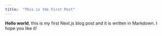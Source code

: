 ```yaml
---
title:  "This is the First Post"
---
```

**Hello world**, this is my first Next.js blog post and it is written in Markdown.
I hope you like it!